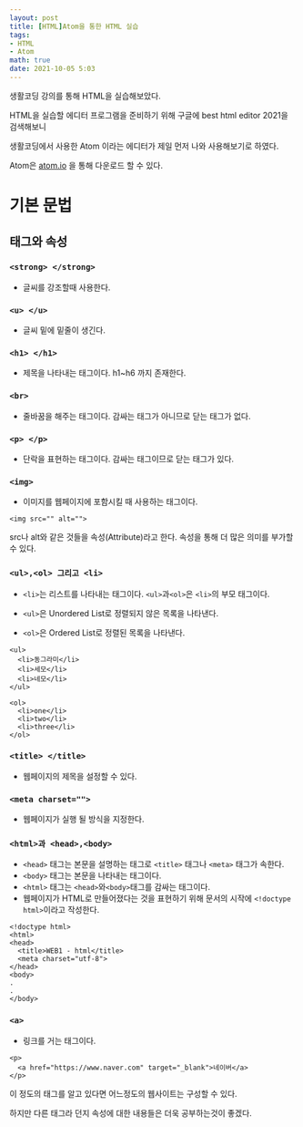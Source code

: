 ```yaml
---
layout: post
title: [HTML]Atom을 통한 HTML 실습
tags: 
- HTML
- Atom
math: true
date: 2021-10-05 5:03
---
```


생활코딩 강의를 통해 HTML을 실습해보았다.

HTML을 실습할 에디터 프로그램을 준비하기 위해 구글에 best html editor 2021을 검색해보니

생활코딩에서 사용한 Atom 이라는 에디터가 제일 먼저 나와 사용해보기로 하였다.

Atom은 [atom.io](atom.io) 을 통해 다운로드 할 수 있다.

# 기본 문법

## 태그와 속성

### `<strong> </strong>`

- 글씨를 강조할때 사용한다.

### `<u> </u>`

- 글씨 밑에 밑줄이 생긴다.

### `<h1> </h1>`

- 제목을 나타내는 태그이다. h1~h6 까지 존재한다.

### `<br>`

- 줄바꿈을 해주는 태그이다. 감싸는 태그가 아니므로 닫는 태그가 없다.

### `<p> </p>`

- 단락을 표현하는 태그이다. 감싸는 태그이므로 닫는 태그가 있다.

### `<img>`

- 이미지를 웹페이지에 포함시킬 때 사용하는 태그이다.

```
<img src="" alt="">
```

src나 alt와 같은 것들을 속성(Attribute)라고 한다. 속성을 통해 더 많은 의미를 부가할 수 있다.

### `<ul>,<ol> 그리고 <li>`

- `<li>`는 리스트를 나타내는 태그이다. `<ul>`과`<ol>`은 `<li>`의 부모 태그이다.

- `<ul>`은 Unordered List로 정렬되지 않은 목록을 나타낸다.
  
- `<ol>`은 Ordered List로 정렬된 목록을 나타낸다.
  
```
<ul>
  <li>동그라미</li>
  <li>세모</li>
  <li>네모</li>
</ul>

<ol>
  <li>one</li>
  <li>two</li>
  <li>three</li>
</ol>
```

### `<title> </title>`

- 웹페이지의 제목을 설정할 수 있다.

### `<meta charset="">`

- 웹페이지가 실행 될 방식을 지정한다.

### `<html>과 <head>,<body>`

- `<head>` 태그는 본문을 설명하는 태그로 `<title>` 태그나 `<meta>` 태그가 속한다.
- `<body>` 태그는 본문을 나타내는 태그이다.
- `<html>` 태그는 `<head>`와`<body>`태그를 감싸는 태그이다.
- 웹페이지가 HTML로 만들어졌다는 것을 표현하기 위해 문서의 시작에 `<!doctype html>`이라고 작성한다.

```
<!doctype html>
<html>
<head>
  <title>WEB1 - html</title>
  <meta charset="utf-8">
</head>
<body>
.
.
</body>
```

### `<a>`

- 링크를 거는 태그이다.

```
<p>
  <a href="https://www.naver.com" target="_blank">네이버</a>
</p>
```

이 정도의 태그를 알고 있다면 어느정도의 웹사이트는 구성할 수 있다.

하지만 다른 태그라 던지 속성에 대한 내용들은 더욱 공부하는것이 좋겠다.
